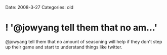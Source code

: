 Date: 2008-3-27
Categories: old

# ! '@jowyang  tell them that no am...'

@jowyang  tell them that no amount of seasoning will help if they don't step up their game and start to understand things like twitter.
